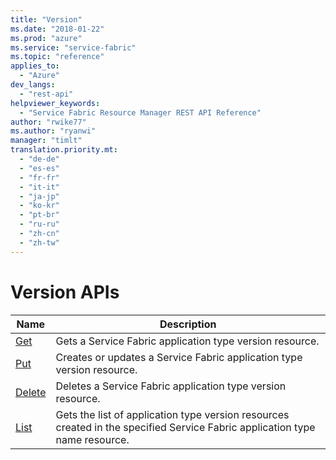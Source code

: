 ```yaml
---
title: "Version"
ms.date: "2018-01-22"
ms.prod: "azure"
ms.service: "service-fabric"
ms.topic: "reference"
applies_to: 
  - "Azure"
dev_langs: 
  - "rest-api"
helpviewer_keywords: 
  - "Service Fabric Resource Manager REST API Reference"
author: "rwike77"
ms.author: "ryanwi"
manager: "timlt"
translation.priority.mt: 
  - "de-de"
  - "es-es"
  - "fr-fr"
  - "it-it"
  - "ja-jp"
  - "ko-kr"
  - "pt-br"
  - "ru-ru"
  - "zh-cn"
  - "zh-tw"
---
```

# Version APIs

| Name | Description |
| --- | --- |
| [Get](sfrp-2017-07-01-preview-api-version_get.md) | Gets a Service Fabric application type version resource.<br/> |
| [Put](sfrp-2017-07-01-preview-api-version_put.md) | Creates or updates a Service Fabric application type version resource.<br/> |
| [Delete](sfrp-2017-07-01-preview-api-version_delete.md) | Deletes a Service Fabric application type version resource.<br/> |
| [List](sfrp-2017-07-01-preview-api-version_list.md) | Gets the list of application type version resources created in the specified Service Fabric application type name resource.<br/> |

